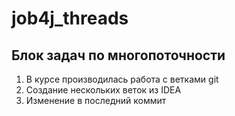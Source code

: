 # job4j_threads 

## Блок задач по многопоточности

1. В курсе производилась работа с ветками git
2. Создание нескольких веток из IDEA
3. Изменение в последний коммит